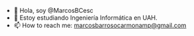 - 👋 Hola, soy @MarcosBCesc
- 🌱 Estoy estudiando Ingeniería Informática en UAH.
- 📫 How to reach me: marcosbarrosocarmonamp@gmail.com

<!---
MarcosBCesc/MarcosBCesc is a ✨ special ✨ repository because its `README.md` (this file) appears on your GitHub profile.
You can click the Preview link to take a look at your changes.
--->
